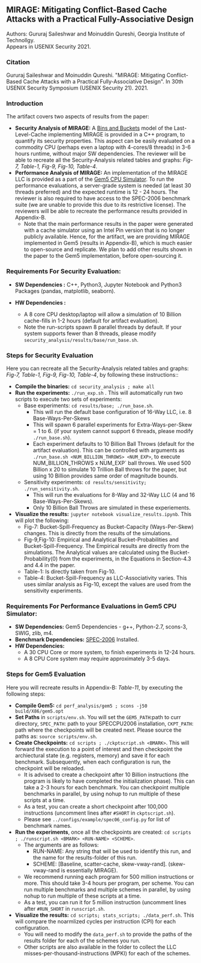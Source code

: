 ## MIRAGE: Mitigating Conflict-Based Cache Attacks with a Practical Fully-Associative Design  
Authors: Gururaj Saileshwar and Moinuddin Qureshi, Georgia Institute of Technollgy.  
Appears in USENIX Security 2021.   

### Citation
Gururaj Saileshwar and Moinuddin Qureshi. "MIRAGE: Mitigating Conflict-Based Cache Attacks with a Practical Fully-Associative Design". In 30th USENIX Security Symposium (USENIX Security 21). 2021.

### Introduction
The artifact covers two aspects of results from the paper:  

- **Security Analysis of MIRAGE:** A [Bins and Buckets](https://en.wikipedia.org/wiki/Balls_into_bins_problem) model of the Last-Level-Cache implementing MIRAGE is provided in a C++ program, to quantify its security properties.  This aspect can be easily evaluated on a commodity CPU (perhaps even a laptop with 4-cores/8 threads) in 3-6 hours runtime, without major SW dependencies. The reviewer will be able to recreate all the Security-Analysis related tables and graphs: *Fig-7, Table-1, Fig-9, Fig-10, Table-4*. 
- **Performance Analysis of MIRAGE:** An implementation of the MIRAGE LLC is provided as a part of the [Gem5 CPU Simulator](https://www.gem5.org/). To run the performance evaluations, a server-grade system is needed (at least 30 threads preferred) and the expected runtime is 12 - 24 hours. The reviewer is also required to have access to the SPEC-2006 benchmark suite (we are unable to provide this due to its restrictive license). The reviewers will be able to recreate the performance results provided in Appendix-B.  
  - Note that the main performance results in the paper were generated with a cache simulator using an Intel Pin version that is no longer publicly available. Hence, for the artifact, we are providing MIRAGE implemented in Gem5 (results in Appendix-B), which is much easier to open-source and replicate. We plan to add other results shown in the paper to the Gem5 implementation, before open-sourcing it.

### Requirements For Security Evaluation:  
 - **SW Dependencies :**  C++, Python3, Jupyter Notebook and Python3 Packages (pandas, matplotlib, seaborn).   

 - **HW Dependencies :**
   - A 8 core CPU desktop/laptop will allow a simulation of 10 Billion cache-fills in 1-2 hours (default for artifact evaluation).   
   - Note the run-scripts spawn 8 parallel threads by default. If your system supports fewer than 8 threads, please modify `security_analysis/results/base/run_base.sh`.  

### Steps for Security Evaluation  
Here you can recreate all the Security-Analysis related tables and graphs: *Fig-7, Table-1, Fig-9, Fig-10, Table-4*, by following these instructions::  
- **Compile the binaries:** `cd security_analysis ; make all`  
- **Run the experiments:** `./run_exp.sh` . This will automatically run two scripts to execute two sets of experiments:
  - Base experiments: `cd results/base; ./run_base.sh`.
      * This will run the default base configuration of 16-Way LLC, i.e. 8 Base-Ways-Per-Skews
      * This will spawn 6 parallel experiments for Extra-Ways-per-Skew = 1 to 6.  (if your system cannot support 6 threads, please modify `./run_base.sh`).
      * Each experiment defaults to 10 Billion Ball Throws (default for the artifact evaluation). This can be controlled with arguments as `./run_base.sh <NUM_BILLION_THROWS> <NUM_EXP>`, to execute NUM_BILLION_THROWS x NUM_EXP` ball throws. We used 500 Billion x 20 to simulate 10 Trillion Ball throws for the paper, but using 10 Billion provides same order of magnitude bounds.
  - Sensitivity experiments: `cd results/sensitivity; ./run_sensitivity.sh`.
      * This will run the evaluations for 8-Way and 32-Way LLC (4 and 16 Base-Ways-Per-Skews).
      * Only  10 Billion Ball Throws are simulated in these experiements.
- **Visualize the results:** `jupyter notebook visualize_results.ipynb`. This will plot the following:
  - Fig-7: Bucket-Spill-Frequency as Bucket-Capacity (Ways-Per-Skew) changes. This is directly from the results of the simulations.
  - Fig-9,Fig-10: Empirical and Analytical Bucket-Probabilities and Bucket-Spill-Frequency. The Empirical results are directly from the simulations. The Analytical values are calculated using the Bucket-Probability(0) from the experiments, in the Equations in Section-4.3 and 4.4 in the paper.
  - Table-1: Is directly taken from Fig-10.
  - Table-4: Bucket-Spill-Frequency as LLC-Associativity varies. This uses similar analysis as Fig-10, except the values are used from the sensitivity experiments.
      
  

### Requirements For Performance Evaluations in Gem5 CPU Simulator:
   - **SW Dependencies:** Gem5 Dependencies - g++, Python-2.7, scons-3, SWIG, zlib, m4.   
   - **Benchmark Dependencies:** [SPEC-2006](https://www.spec.org/cpu2006/) Installed.
   - **HW Dependencies:** 
     - A 30 CPU Core or more system, to finish experiments in 12-24 hours. 
     - A 8 CPU Core system may require approximately 3-5 days.


### Steps for Gem5 Evaluation
Here you will recreate results in Appendix-B: *Table-11*, by executing the following steps:
- **Compile Gem5:** `cd perf_analysis/gem5 ; scons -j50 build/X86/gem5.opt`
- **Set Paths** in `scripts/env.sh`. You will set the `GEM5_PATH`:path to curr directory, `SPEC_PATH`: path to your SPECCPU2006 installation, `CKPT_PATH`: path where the checkpoints will be created next. Please source the paths as: `source scripts/env.sh`.
- **Create Checkpoints:** `cd scripts ; ./ckptscript.sh <BMARK>`. This will forward the execution to a point of interest and then checkpoint the archiectural state (e.g. registers, memory) and save it for each benchmark. Subsequently, when each configuration is run, the checkpoint will be reloaded.
  - It is advised to create a checkpoint after 10 Billion instructions (the program is likely to have completed the initialization phase). This can take a 2-3 hours for each benchmark. You can checkpoint multiple benchmarks in parallel, by using nohup to run multiple of these scripts at a time.  
  - As a test, you can create a short checkpoint after 100,000 instructions (uncomment lines after `#SHORT` in `ckptscript.sh`).
  - Please see `../configs/example/spec06_config.py` for list of benchmark names.
- **Run the experiments**, once all the checkpoints are created: `cd scripts ; ./runscript.sh <BMARK> <RUN-NAME> <SCHEME>`.
  - The arguments are as follows:
      * RUN-NAME: Any string that will be used to identify this run, and the name for the results-folder of this run.
      * SCHEME: [Baseline, scatter-cache, skew-vway-rand]. (skew-vway-rand is essentially MIRAGE).
  - We recommend running each program for 500 million instructions or more. This should take 3-4 hours per program, per scheme. You can run multiple benchmarks and multiple schemes in parallel, by using nohup to run multiple of these scripts at a time.
  - As a test, you can run it for 5 million instruction (uncomment lines after `#RUN_SHORT` in `runscript.sh`.  
- **Visualize the results:** `cd scripts; stats_scripts; ./data_perf.sh`. This will compare the noarmlized cycles per instruction (CPI) for each configuration.
  - You will need to modify the `data_perf.sh` to provide the paths of the results folder for each of the schemes you run.
  - Other scripts are also available in the folder to collect the LLC misses-per-thousand-instructions (MPKI) for each of the schemes.
 